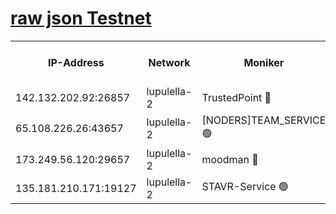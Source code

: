 [raw json Testnet](https://rpc-check.jaclalt.stavr.tech/jaclalt/rpc-jaclalt-result.json)
=

<table><tr><th>IP-Address</th><th>Network</th><th>Moniker</th><th>Latest Block Height</th><th>Earliest Block Height</th><th>Catching Up</th><th>Tx Index</th><th>Voting Power</th><th>Scan Time</th></tr><tr><td>142.132.202.92:26857</td><td>lupulella-2</td><td>TrustedPoint 🔴</td><td>7130676</td><td>6282001</td><td>False</td><td>off</td><td>400065</td><td>2024-03-16T10:54:15.304777822UTC</td></tr><tr><td>65.108.226.26:43657</td><td>lupulella-2</td><td>[NODERS]TEAM_SERVICE 🟢</td><td>7130676</td><td>6282001</td><td>False</td><td>on</td><td>0</td><td>2024-03-16T10:54:15.609628180UTC</td></tr><tr><td>173.249.56.120:29657</td><td>lupulella-2</td><td>moodman 🔴</td><td>7130676</td><td>7030676</td><td>False</td><td>off</td><td>1075134</td><td>2024-03-16T10:54:15.071354248UTC</td></tr><tr><td>135.181.210.171:19127</td><td>lupulella-2</td><td>STAVR-Service 🟢</td><td>7130675</td><td>7128001</td><td>False</td><td>on</td><td>0</td><td>2024-03-16T10:54:06.568588512UTC</td></tr></table>

